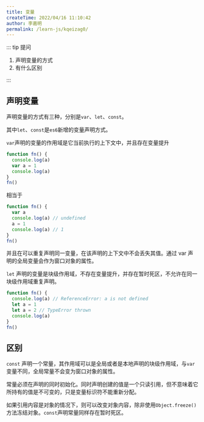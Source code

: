 ```yaml
---
title: 变量
createTime: 2022/04/16 11:10:42
author: 李嘉明
permalink: /learn-js/kqeizag0/
---
```


::: tip 提问

1. 声明变量的方式
2. 有什么区别

:::

## 声明变量

声明变量的方式有三种，分别是`var`、`let`、`const`。

其中`let`、`const`是`es6`新增的变量声明方式。

`var`声明的变量的作用域是它当前执行的上下文中，并且存在变量提升

```js
function fn() {
  console.log(a)
  var a = 1
  console.log(a)
}
fn()
```

相当于

```js
function fn() {
  var a
  console.log(a) // undefined
  a = 1
  console.log(a) // 1
}
fn()
```

并且在可以重复声明同一变量，在该声明的上下文中不会丢失其值。通过 var 声明的全局变量会作为窗口对象的属性。

`let` 声明的变量是块级作用域，不存在变量提升，并存在暂时死区，不允许在同一块级作用域重复声明。

```js
function fn() {
  console.log(a) // ReferenceError: a is not defined
  let a = 1
  let a = 2 // TypeError thrown
  console.log(a)
}
fn()
```

## 区别

`const` 声明一个常量，其作用域可以是全局或者是本地声明的块级作用域，与`var`变量不同，全局常量不会变为窗口对象的属性。

常量必须在声明的同时初始化。同时声明创建的值是一个只读引用，但不意味着它所持有的值是不可变的，只是变量标识符不能重新分配。

如果引用内容是对象的情况下，则可以改变对象内容，除非使用`Object.freeze()`方法冻结对象。`const`声明常量同样存在暂时死区。
